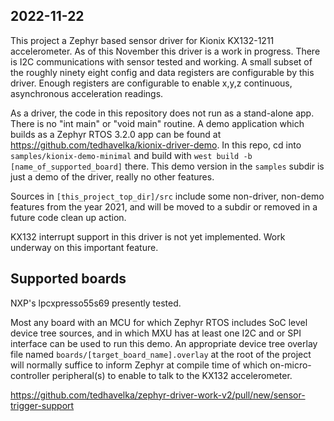 ## 2022-11-22

This project a Zephyr based sensor driver for Kionix KX132-1211 accelerometer.  As of this November this driver is a work in progress.  There is I2C communications with sensor tested and working.  A small subset of the roughly ninety eight config and data registers are configurable by this driver.  Enough registers are configurable to enable x,y,z continuous, asynchronous acceleration readings.

As a driver, the code in this repository does not run as a stand-alone app.  There is no "int main" or "void main" routine.  A demo application which builds as a Zephyr RTOS 3.2.0 app can be found at https://github.com/tedhavelka/kionix-driver-demo.  In this repo, cd into `samples/kionix-demo-minimal` and build with `west build -b [name_of_supported_board]` there.  This demo version in the `samples` subdir is just a demo of the driver, really no other features.

Sources in `[this_project_top_dir]/src` include some non-driver, non-demo features from the year 2021, and will be moved to a subdir or removed in a future code clean up action.
 
KX132 interrupt support in this driver is not yet implemented.  Work underway on this important feature.


## Supported boards

NXP's lpcxpresso55s69 presently tested.

Most any board with an MCU for which Zephyr RTOS includes SoC level device tree sources, and in which MXU has at least one I2C and or SPI interface can be used to run this demo.  An appropriate device tree overlay file named `boards/[target_board_name].overlay` at the root of the project will normally suffice to inform Zephyr at compile time of which on-micro-controller peripheral(s) to enable to talk to the KX132 accelerometer.

https://github.com/tedhavelka/zephyr-driver-work-v2/pull/new/sensor-trigger-support
